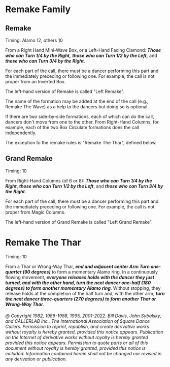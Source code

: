 
# Remake Family

## Remake

Timing: Alamo 12, others 10

From a Right Hand Mini-Wave Box, or a Left-Hand Facing Ciamond:
***Those who can Turn 1/4 by the Right,***
***those who can Turn 1/2 by the Left,***
and ***those who can Turn 3/4 by the Right.***

For each part of the call, there must be a dancer performing this part and the immediately preceding
or following one. For example, the call is not proper from an Inverted Box.

The left-hand version of Remake is called "Left Remake".

The name of the formation may be added at the end of the call (e.g., Remake The Wave)
as a help to the dancers but doing so is optional.

If there are two side-by-side formations, each of which can do the call, dancers don't
move from one to the other. From Right-Hand Columns, for example, each of the two Box
Circulate formations does the call independently.

The exception to the remake rules is "Remake The Thar", defined below.

## Grand Remake

Timing: 10

From Right-Hand Columns (of 6 or 8): ***Those who can Turn 1/4 by the Right***, 
***those who can Turn 1/2 by the Left***, 
and ***those who can Turn 3/4 by the Right***.

For each part of the call, there must be a dancer performing this part and the immediately preceding
or following one. For example, the call is not proper from Magic Columns.

The left-hand version of Grand Remake is called "Left Grand Remake".

# Remake The Thar

Timing: 10

From a Thar or Wrong-Way Thar, ***end and adjacent center Arm Turn
one-quarter (90 degrees)*** to form a momentary Alamo ring. In a
continuously flowing movement, ***everyone releases holds with the
dancer they just turned, and with the other hand, turn the next
dancer one-half (180 degrees) to form another momentary Alamo ring***.
Without stopping, they release holds at the completion of the half
turn and, with the other arm, ***turn the next dancer three-quarters
(270 degrees) to form another Thar or Wrong-Way Thar***.

###### @ Copyright 1982, 1986-1988, 1995, 2001-2022. Bill Davis, John Sybalsky, and CALLERLAB Inc., The International Association of Square Dance Callers. Permission to reprint, republish, and create derivative works without royalty is hereby granted, provided this notice appears. Publication on the Internet of derivative works without royalty is hereby granted provided this notice appears. Permission to quote parts or all of this document without royalty is hereby granted, provided this notice is included. Information contained herein shall not be changed nor revised in any derivation or publication.

<!-- Parts
Remake1
Remake2
Remake3
GrandRemake1
GrandRemake2
GrandRemake3
RemaketheThar1
RemaketheThar2
RemaketheThar3
-->